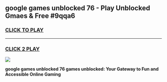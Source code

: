 
## google games unblocked 76 - Play Unblocked Gmaes & Free #9qqa6
<h3>
<a href="https://news.freeplayer.one?title=google_games_unblocked_76&ref=03M">CLICK TO PLAY</a></h3>
<hr>

<h3>
<a href="https://news.freeplayer.one?title=google_games_unblocked_76&ref=03M">CLICK 2 PLAY</a>
  
</h3>

<a href="https://news.freeplayer.one?title=google_games_unblocked_76&ref=03M"><img src="https://clearcache.store/games.png"></a>


**google games unblocked 76 games unblocked: Your Gateway to Fun and Accessible Online Gaming**
